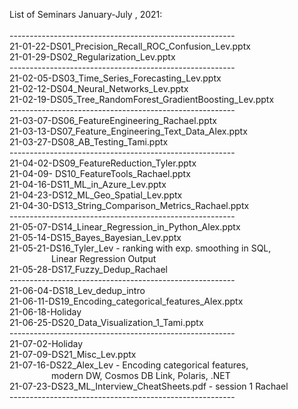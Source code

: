 List of Seminars January-July , 2021: <br/>
<br/>
--------------------------------------------------------<br/>
21-01-22-DS01\_Precision\_Recall\_ROC\_Confusion\_Lev.pptx<br/>
21-01-29-DS02\_Regularization\_Lev.pptx<br/>
--------------------------------------------------------<br/>
21-02-05-DS03\_Time\_Series\_Forecasting\_Lev.pptx<br/>
21-02-12-DS04\_Neural\_Networks\_Lev.pptx<br/>
21-02-19-DS05\_Tree\_RandomForest\_GradientBoosting\_Lev.pptx<br/>
--------------------------------------------------------<br/>
21-03-07-DS06\_FeatureEngineering\_Rachael.pptx<br/>
21-03-13-DS07\_Feature\_Engineering\_Text\_Data\_Alex.pptx<br/>
21-03-27-DS08\_AB\_Testing\_Tami.pptx<br/>
--------------------------------------------------------<br/>
21-04-02-DS09\_FeatureReduction\_Tyler.pptx<br/>
21-04-09- DS10\_FeatureTools\_Rachael.pptx<br/>
21-04-16-DS11\_ML\_in\_Azure\_Lev.pptx<br/>
21-04-23-DS12\_ML\_Geo\_Spatial\_Lev.pptx<br/>
21-04-30-DS13\_String\_Comparison\_Metrics\_Rachael.pptx<br/>
--------------------------------------------------------<br/>
21-05-07-DS14\_Linear\_Regression\_in\_Python\_Alex.pptx<br/>
21-05-14-DS15\_Bayes\_Bayesian\_Lev.pptx<br/>
21-05-21-DS16\_Tyler\_Lev - ranking with exp. smoothing in SQL, <br/>
&nbsp;&nbsp;&nbsp;&nbsp;&nbsp;&nbsp;&nbsp;&nbsp;&nbsp;&nbsp;&nbsp;&nbsp;&nbsp;&nbsp;&nbsp;&nbsp;&nbsp;Linear Regression Output<br/>
21-05-28-DS17\_Fuzzy\_Dedup\_Rachael<br/>
--------------------------------------------------------<br/>
21-06-04-DS18\_Lev\_dedup\_intro<br/>
21-06-11-DS19\_Encoding\_categorical\_features\_Alex.pptx<br/>
21-06-18-Holiday<br/>
21-06-25-DS20\_Data\_Visualization\_1\_Tami.pptx<br/>
--------------------------------------------------------<br/>
21-07-02-Holiday<br/>
21-07-09-DS21\_Misc\_Lev.pptx<br/>
21-07-16-DS22\_Alex\_Lev - Encoding categorical features, <br/>
&nbsp;&nbsp;&nbsp;&nbsp;&nbsp;&nbsp;&nbsp;&nbsp;&nbsp;&nbsp;&nbsp;&nbsp;&nbsp;&nbsp;&nbsp;&nbsp;&nbsp;modern DW, Cosmos DB Link, Polaris, .NET<br/>
21-07-23-DS23\_ML\_Interview\_CheatSheets.pdf - session 1 Rachael<br/>
--------------------------------------------------------<br/>
<br/>
